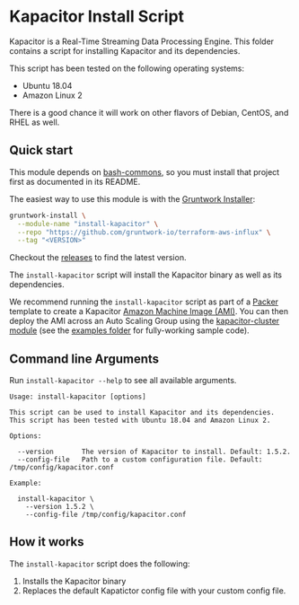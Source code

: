 # Kapacitor Install Script

Kapacitor is a Real-Time Streaming Data Processing Engine.
This folder contains a script for installing Kapacitor and its dependencies.

This script has been tested on the following operating systems:

* Ubuntu 18.04
* Amazon Linux 2

There is a good chance it will work on other flavors of Debian, CentOS, and RHEL as well.

## Quick start

This module depends on [bash-commons](https://github.com/gruntwork-io/bash-commons), so you must install that project
first as documented in its README.

The easiest way to use this module is with the [Gruntwork Installer](https://github.com/gruntwork-io/gruntwork-installer):

```bash
gruntwork-install \
  --module-name "install-kapacitor" \
  --repo "https://github.com/gruntwork-io/terraform-aws-influx" \
  --tag "<VERSION>"
```

Checkout the [releases](https://github.com/gruntwork-io/terraform-aws-influx/releases) to find the latest version.

The `install-kapacitor` script will install the Kapacitor binary as well as its dependencies.

We recommend running the `install-kapacitor` script as part of a [Packer](https://www.packer.io/) template to 
create a Kapacitor [Amazon Machine Image (AMI)](http://docs.aws.amazon.com/AWSEC2/latest/UserGuide/AMIs.html).
You can then deploy the AMI across an Auto Scaling Group using the [kapacitor-cluster 
module](https://github.com/gruntwork-io/terraform-aws-influx/tree/master/modules/kapacitor-cluster) (see the 
[examples folder](https://github.com/gruntwork-io/terraform-aws-influx/tree/master/examples) for fully-working sample code).


## Command line Arguments

Run `install-kapacitor --help` to see all available arguments.

```
Usage: install-kapacitor [options]

This script can be used to install Kapacitor and its dependencies. This script has been tested with Ubuntu 18.04 and Amazon Linux 2.

Options:

  --version       The version of Kapacitor to install. Default: 1.5.2.
  --config-file   Path to a custom configuration file. Default: /tmp/config/kapacitor.conf

Example:

  install-kapacitor \
    --version 1.5.2 \
    --config-file /tmp/config/kapacitor.conf
```

## How it works

The `install-kapacitor` script does the following:

1. Installs the Kapacitor binary
1. Replaces the default Kapatictor config file with your custom config file.
